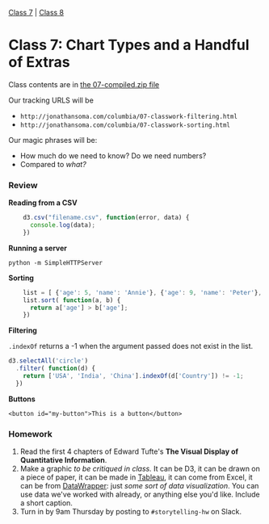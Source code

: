 [Class 7](#class7) | [Class 8](#class8)

<a id='class7'></a>

# Class 7: Chart Types and a Handful of Extras

Class contents are in [the 07-compiled.zip file](https://github.com/jsoma/storytelling-2015/raw/master/class-07-08/07-compiled.zip)

Our tracking URLS will be 

* `http://jonathansoma.com/columbia/07-classwork-filtering.html`
* `http://jonathansoma.com/columbia/07-classwork-sorting.html`

Our magic phrases will be:

* How much do we need to know? Do we need numbers?
* Compared to *what?*

<a id="review"></a>

### Review


**Reading from a CSV**

````javascript
    d3.csv("filename.csv", function(error, data) {
      console.log(data);
    })
````

**Running a server**

    python -m SimpleHTTPServer

**Sorting**
    
````javascript
    list = [ {'age': 5, 'name': 'Annie'}, {'age': 9, 'name': 'Peter'}, {'age': 42, 'name': 'Deborah'}, {'age': 22, 'name': 'Eve'}];
    list.sort( function(a, b) { 
      return a['age'] > b['age']; 
    })
````
    
**Filtering**

`.indexOf` returns a -1 when the argument passed does not exist in the list.

````js
d3.selectAll('circle')
  .filter( function(d) {
    return ['USA', 'India', 'China'].indexOf(d['Country']) != -1;
  })
````
**Buttons**

    <button id="my-button">This is a button</button>

### Homework

1. Read the first 4 chapters of Edward Tufte's **The Visual Display of Quantitative Information**.
2. Make a graphic *to be critiqued in class.* It can be D3, it can be drawn on a piece of paper, it can be made in [Tableau](http://jordanrosenblum.neocities.org/HW6/hw6.html), it can come from Excel, it can be from [DataWrapper](https://datawrapper.de): just *some sort of data visualization*. You can use data we've worked with already, or anything else you'd like. Include a short caption.
3. Turn in by 9am Thursday by posting to `#storytelling-hw` on Slack.